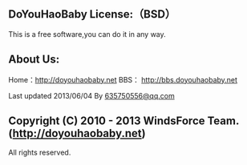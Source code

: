 
DoYouHaoBaby License:（BSD）
---------------------------------
This is a free software,you can do it in any way.

About Us:
---------------------------------
Home：http://doyouhaobaby.net
BBS： http://bbs.doyouhaobaby.net

Last updated 2013/06/04 By 635750556@qq.com

Copyright (C) 2010 - 2013 WindsForce Team. (http://doyouhaobaby.net)
---------------------------------
All rights reserved.
